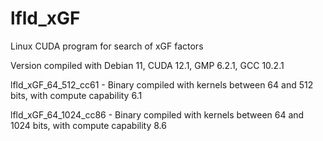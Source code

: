 # lfld_xGF
Linux CUDA program for search of xGF factors

Version compiled with Debian 11, CUDA 12.1, GMP 6.2.1, GCC 10.2.1

lfld_xGF_64_512_cc61  - Binary compiled with kernels between 64 and 512 bits, with compute capability 6.1

lfld_xGF_64_1024_cc86  - Binary compiled with kernels between 64 and 1024 bits, with compute capability 8.6 
